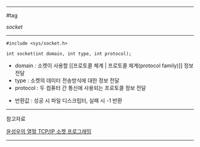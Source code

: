 
---

#tag

*socket*

---

```
#include <sys/socket.h>

int socket(int domain, int type, int protocol);
```

- domain : 소켓이 사용할 [[프로토콜 체계 | 프로토콜 체계(protocol family)]] 정보 전달
- type : 소켓의 데이터 전송방식에 대한 정보 전달
- protocol : 두 컴퓨터 간 통신에 사용되는 프로토콜 정보 전달
+ 반환값 : 성공 시 파일 디스크립터, 실패 시 -1 반환

---

참고자료

[윤성우의 열혈 TCP/IP 소켓 프로그래밍](https://product.kyobobook.co.kr/detail/S000001589146)

---